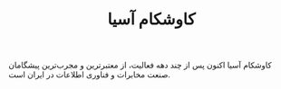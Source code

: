﻿---
layout: post
title: کاوشکام آسیا
name_en: kavoshcom
company_slug: kavoshcom
logo: 
cover: 
company_count:
founded:
location: ""
total_review: 
total_interview: 
salary_avg: 
salary_min: 
salary_max: 
rate: 
view_count: 
industry: مخابرات و ارتباطات (تلکام)
city: تهران, تهران
size_en: S
size: 501-1000 نفر
site: http://www.kavoshcom.com
---

کاوشکام آسیا اکنون پس از چند دهه فعالیت، از معتبرترین و مجرب‌ترین پیشگامان صنعت مخابرات و فناوری اطلاعات در ایران است.





